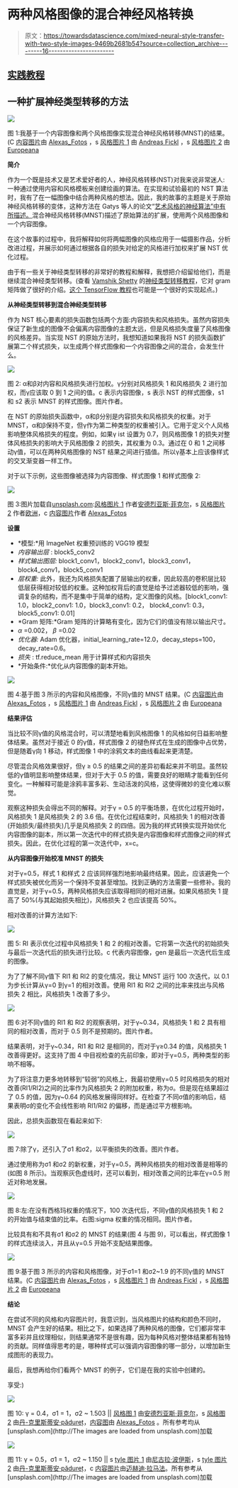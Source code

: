 # 两种风格图像的混合神经风格转换

> 原文：<https://towardsdatascience.com/mixed-neural-style-transfer-with-two-style-images-9469b2681b54?source=collection_archive---------16----------------------->

## [实践教程](https://towardsdatascience.com/tagged/hands-on-tutorials)

## 一种扩展神经类型转移的方法

![](img/c1f99c159df51b8d6adecfc0bd012b9e.png)

图 1:我基于一个内容图像和两个风格图像实现混合神经风格转移(MNST)的结果。(C [内容图片](https://unsplash.com/photos/o9ehJD6vUvw)由 [Alexas_Fotos](https://unsplash.com/@alexas_fotos?utm_source=medium&utm_medium=referral) ，s [风格图片 1](https://unsplash.com/photos/o1xcUi-Yt_w) 由 [Andreas Fickl](https://unsplash.com/@afafa?utm_source=medium&utm_medium=referral) ，s [风格图片 2](https://unsplash.com/photos/pw-ap4Zp4CU) 由 [Europeana](https://unsplash.com/@europeana)

**简介**

作为一个既是技术又是艺术爱好者的人，神经风格转移(NST)对我来说非常迷人:一种通过使用内容和风格模板来创建绘画的算法。在实现和试验最初的 NST 算法时，我有了在一幅图像中结合两种风格的想法。因此，我的故事的主题是关于原始神经风格转移的变体，这种方法在 Gatys 等人的论文“[艺术风格的神经算法”中有所描述。](https://arxiv.org/pdf/1508.06576.pdf)混合神经风格转移(MNST)描述了原始算法的扩展，使用两个风格图像和一个内容图像。

在这个故事的过程中，我将解释如何将两幅图像的风格应用于一幅摄影作品，分析改进过程，并展示如何通过根据各自的损失对给定的风格进行加权来扩展 NST 优化过程。

由于有一些关于神经类型转移的非常好的教程和解释，我想把介绍留给他们，而是继续混合神经类型转移。(查看 [Vamshik Shetty](https://medium.com/u/bc0ad784dd4e?source=post_page-----9469b2681b54--------------------------------) 的[神经类型转移教程](/neural-style-transfer-tutorial-part-1-f5cd3315fa7f)，它对 gram 矩阵做了很好的介绍。[这个 TensorFlow 教程](https://www.tensorflow.org/tutorials/generative/style_transfer)也可能是一个很好的实现起点。)

**从神经类型转移到混合神经类型转移**

作为 NST 核心要素的损失函数包括两个方面:内容损失和风格损失。虽然内容损失保证了新生成的图像不会偏离内容图像的主题太远，但是风格损失度量了风格图像的风格差异。当实现 NST 的原始方法时，我想知道如果我将 NST 的损失函数扩展第二个样式损失，以生成两个样式图像和一个内容图像之间的混合，会发生什么。

![](img/4fb7012d4bc95704445d18bb508905b7.png)

图 2: α和β对内容和风格损失进行加权。γ分别对风格损失 1 和风格损失 2 进行加权，而γ应该取 0 到 1 之间的值。c 表示内容图像，s 表示 NST 的样式图像，s1 和 s2 表示 MNST 的样式图像。图片作者。

在 NST 的原始损失函数中，α和β分别是内容损失和风格损失的权重。对于 MNST，α和β保持不变，但γ作为第二种类型的权重被引入。它用于定义个人风格影响整体风格损失的程度。例如，如果γ ist 设置为 0.7，则风格图像 1 的损失对整体风格损失的影响大于风格图像 2 的损失，其权重为 0.3。通过在 0 和 1 之间移动γ值，可以在两种风格图像的 NST 结果之间进行插值。所以γ基本上应该像样式的交叉渐变器一样工作。

对于以下示例，这些图像被选择为内容图像、样式图像 1 和样式图像 2:

![](img/b32eec3d71307a83f3c8b7117f72ce72.png)

图 3:图片加载自[unsplash.com](https://unsplash.com/?utm_source=medium&utm_medium=referral):[风格图片 1](https://unsplash.com/photos/o1xcUi-Yt_w) 作者[安德烈亚斯·菲克尔](https://unsplash.com/@afafa?utm_source=medium&utm_medium=referral)，s [风格图片 2](https://unsplash.com/photos/pw-ap4Zp4CU) 作者[欧洲](https://unsplash.com/@europeana)，c [内容图片](https://unsplash.com/photos/o9ehJD6vUvw)作者 [Alexas_Fotos](https://unsplash.com/@alexas_fotos?utm_source=medium&utm_medium=referral)

**设置**

*   *模型:*用 ImageNet 权重预训练的 VGG19 模型
*   *内容输出层* : block5_conv2
*   *样式输出图层:* block1_conv1，block2_conv1，block3_conv1，block4_conv1，block5_conv1
*   *层权重:* 此外，我还为风格损失配置了层输出的权重，因此较高的卷积层比较低层获得相对较低的权重。这种加权背后的直觉是给予过滤器较低的影响，强调复杂的结构，而不是集中于简单的结构，定义图像的风格。[block1_conv1: 1.0，block2_conv1: 1.0，block3_conv1: 0.2，
    block4_conv1: 0.3，block5_conv1: 0.01]
*   *Gram 矩阵:*Gram 矩阵的计算略有变化，因为它们的值没有除以输出尺寸。
*   *α* =0.002， *β* =0.02
*   *优化器:* Adam 优化器，initial_learning_rate=12.0，decay_steps=100，decay_rate=0.6。
*   *损失* : tf.reduce_mean 用于计算样式和内容损失
*   *开始条件:*优化从内容图像的副本开始。

![](img/0defa8abd7cdd50ecfd71556b1f06fbf.png)

图 4:基于图 3 所示的内容和风格图像，不同γ值的 MNST 结果。(C [内容图片](https://unsplash.com/photos/o9ehJD6vUvw)由 [Alexas_Fotos](https://unsplash.com/@alexas_fotos?utm_source=medium&utm_medium=referral) ，s [风格图片 1](https://unsplash.com/photos/o1xcUi-Yt_w) 由 [Andreas Fickl](https://unsplash.com/@afafa?utm_source=medium&utm_medium=referral) ，s [风格图片 2](https://unsplash.com/photos/pw-ap4Zp4CU) 由 [Europeana](https://unsplash.com/@europeana)

**结果评估**

当比较不同γ值的风格混合时，可以清楚地看到风格图像 1 的风格如何日益影响整体结果。虽然对于接近 0 的γ值，样式图像 2 的褪色样式在生成的图像中占优势，但是随着γ向 1 移动，样式图像 1 中的涂鸦文本的曲线看起来更清楚。

尽管混合风格效果很好，但γ ≥ 0.5 的结果之间的差异初看起来并不明显。虽然较低的γ值明显影响整体结果，但对于大于 0.5 的值，需要良好的眼睛才能看到任何变化。一种解释可能是涂鸦丰富多彩、生动活泼的风格，这使得微妙的变化难以察觉。

观察这种损失会得出不同的解释。对于γ = 0.5 的平衡场景，在优化过程开始时，风格损失 1 是风格损失 2 的 3.6 倍。在优化过程结束时，风格损失 1 的相对改善(开始损失/最终损失)几乎是风格损失 2 的四倍。因为我的样式转换实现开始优化内容图像的副本，所以第一次迭代中的样式损失是内容图像和样式图像之间的样式损失。因此，在优化过程的第一次迭代中，x=c。

**从内容图像开始校准 MNST 的损失**

对于γ=0.5，样式 1 和样式 2 应该同样强烈地影响最终结果。因此，应该避免一个样式损失被优化而另一个保持不变甚至增加。找到正确的方法需要一些修补。我的直觉是，对于γ=0.5，两种风格损失应该取得相同的相对进展。如果风格损失 1 提高了 50%(与其起始损失相比)，风格损失 2 也应该提高 50%。

相对改善的计算方法如下:

![](img/295e89b330d7707f092fbd4e57431cb2.png)

图 5: RI 表示优化过程中风格损失 1 和 2 的相对改善。它将第一次迭代的初始损失与最后一次迭代后的损失进行比较。c 代表内容图像，gen 是最后一次迭代后生成的图像。

为了了解不同γ值下 RI1 和 RI2 的变化情况，我让 MNST 运行 100 次迭代，以 0.1 为步长计算从γ=0 到γ=1 的相对改善。使用 RI1 和 RI2 之间的比率来找出与风格损失 2 相比，风格损失 1 改善了多少。

![](img/5b493e6f8907084ec726dc0aa1b86393.png)

图 6:对不同γ值的 RI1 和 RI2 的观察表明，对于γ~0.34，风格损失 1 和 2 具有相同的相对改善，而对于 0.5 则不是预期的。图片作者。

结果表明，对于γ~0.34，RI1 和 RI2 是相同的，而对于γ≥0.34 的值，风格损失 1 改善得更好。这支持了图 4 中目视检查的先前印象，即对于γ=0.5，两种类型的影响不相等。

为了将注意力更多地转移到“较弱”的风格上，我最初使用γ=0.5 时风格损失的相对改善(RI1/RI2)之间的比率作为风格损失 2 的附加权重，称为σ。但是现在结果超过了 0.5 的值，因为γ~0.64 的风格发展得同样好。在检查了不同σ值的影响后，结果表明σ的变化不会线性影响 RI1/RI2 的偏移，而是通过平方根影响。

因此，总损失函数现在看起来如下:

![](img/c0779b3fdaf66a844bb435de2056153f.png)

图 7:除了γ，还引入了σ1 和σ2，以平衡损失的改善。图片作者。

通过使用称为σ1 和σ2 的新权重，对于γ=0.5，两种风格损失的相对改善是相等的(如图 8 所示)。当观察灰色虚线时，还可以看到，相对改善之间的比率在γ=0.5 附近对称地发展。

![](img/d9c338129c5f8349998a4ce93e9882c0.png)

图 8:左:在没有西格玛权重的情况下，100 次迭代后，不同γ值的风格损失 1 和 2 的开始值与结束值的比率。右图:sigma 权重的情况相同。图片作者。

比较具有和不具有σ1 和σ2 的 MNST 的结果(图 4 与图 9)，可以看出，样式图像 1 的样式连续淡入，并且从γ=0.5 开始不支配结果图像。

![](img/124ad71c2d09fe409386d81c9aacf7d9.png)

图 9:基于图 3 所示的内容和风格图像，对于σ1=1 和σ2~1.9 的不同γ值的 MNST 结果。(C [内容图片](https://unsplash.com/photos/o9ehJD6vUvw)由 [Alexas_Fotos](https://unsplash.com/@alexas_fotos?utm_source=medium&utm_medium=referral) ，s [风格图片 1](https://unsplash.com/photos/o1xcUi-Yt_w) 由 [Andreas Fickl](https://unsplash.com/@afafa?utm_source=medium&utm_medium=referral) ，s [风格图片 2](https://unsplash.com/photos/pw-ap4Zp4CU) 由 [Europeana](https://unsplash.com/@europeana)

**结论**

在尝试不同的风格和内容图片时，我意识到，当风格图片的结构和颜色不同时，MNST 会产生好的结果。相比之下，如果选择了两种风格的图像，它们都非常丰富多彩并且纹理相似，则结果通常不是很有趣，因为每种风格对整体结果都有独特的贡献。同样值得思考的是，哪种样式可以强调内容图像的哪一部分，以增加新生成图形的表现力。

最后，我想再给你们看两个 MNST 的例子，它们是在我的实验中创建的。

享受:)

![](img/3424f899b9ee28309c6c7d139f16e3ff.png)

图 10: γ = 0.4，σ1 = 1，σ2 ~ 1.503 || [风格图 1](https://unsplash.com/photos/o1xcUi-Yt_w) 由[安德烈亚斯·菲克尔](https://unsplash.com/@afafa?utm_source=medium&utm_medium=referral)，s [风格图 2](https://unsplash.com/photos/mLzNhIOKtGw) 由[丹-克里斯蒂安·pădureț](https://unsplash.com/@dancristianp?utm_source=medium&utm_medium=referral)，[内容图](https://unsplash.com/photos/o9ehJD6vUvw)由 [Alexas_Fotos](https://unsplash.com/@alexas_fotos?utm_source=medium&utm_medium=referral) 。所有参考均从[unsplash.com](http://The images are loaded from unsplash.com)加载

![](img/9faf3f292b2048d37f52533c9be7d23a.png)

图 11: γ = 0.5，σ1 = 1，σ2 ~ 1.150 || s [tyle 图片 1](https://unsplash.com/photos/oz7w_okbI0Q) 由[尼古拉·波伊斯](https://unsplash.com/@powys_plays?utm_source=medium&utm_medium=referral)，s [tyle 图片 2](https://unsplash.com/photos/mLzNhIOKtGw) 由[丹-克里斯蒂安·pădureț](https://unsplash.com/@dancristianp?utm_source=medium&utm_medium=referral)，c [内容图片](https://unsplash.com/photos/jTc2bkoiaZw)由[迈赫迪·拉马法](https://unsplash.com/@mehdi_lamaaffar)。所有参考从[unsplash.com](http://The images are loaded from unsplash.com)加载